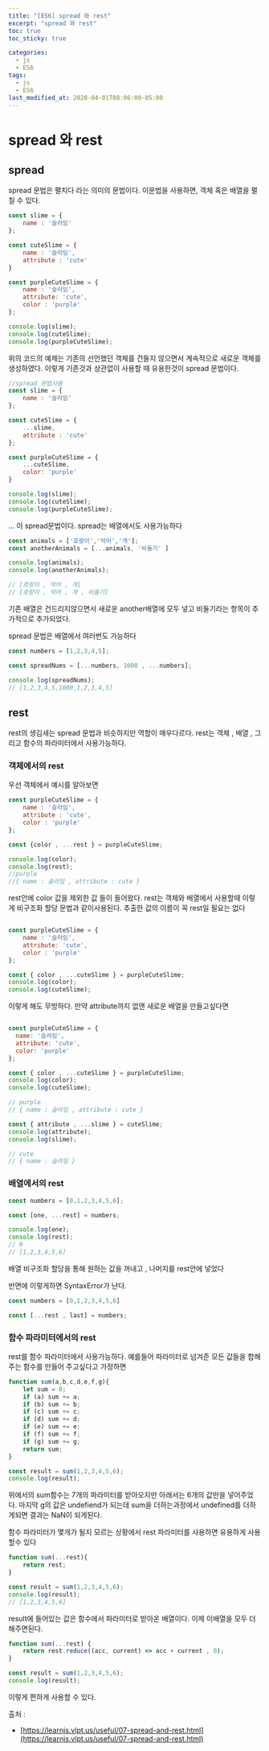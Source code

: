 ```yaml
---
title: "[ES6] spread 와 rest"
excerpt: "spread 와 rest"
toc: true
toc_sticky: true

categories:
  - js
  - ES6
tags:
  - js
  - ES6
last_modified_at: 2020-04-01T08:06:00-05:00
---
```


# spread 와 rest


## spread 

spread 문법은 펼치다 라는 의미의 문법이다.  이문법을 사용하면, 객체 혹은 배열을 펼칠 수 있다. 


```js
const slime = {
    name : '슬라임'
};

const cuteSlime = {
    name : '슬라임',
    attribute : 'cute'
}

const purpleCuteSlime = {
    name : '슬라임',
    attribute: 'cute',
    color : 'purple'
};

console.log(slime);
console.log(cuteSlime);
console.log(purpleCuteSlime);

```

위의 코드의 예제는 기존의 선언했던 객체를 건들지 않으면서 계속적으로 새로운 객체를 생성하였다. 이렇게 기존것과 상관없이 사용할 때 유용한것이 spread 문법이다.

```js
//spread 문법사용
const slime = {
    name : '슬라임'
};

const cuteSlime = {
    ...slime,
    attribute : 'cute'
};

const purpleCuteSlime = {
    ...cuteSlime,
    color: 'purple'
}

console.log(slime);
console.log(cuteSlime);
console.log(purpleCuteSlime);

```

... 이 spread문법이다. spread는 배열에서도 사용가능하다

```js
const animals = ['호랑이','악어','개'];
const anotherAnimals = [...animals, '비둘기' ]

console.log(animals);
console.log(anotherAnimals);

// [호랑이 , 악어 , 개]
// [호랑이 , 악어 , 개 , 비둘기]

```

기존 배열은 건드리지않으면서 새로운 another배열에 모두 넣고 비둘기라는 항목이 추가적으로 추가되었다.

spread 문법은 배열에서 여러번도 가능하다

```js
const numbers = [1,2,3,4,5];

const spreadNums = [...numbers, 1000 , ...numbers];

console.log(spreadNums);
// [1,2,3,4,5,1000,1,2,3,4,5]

```

## rest

rest의 생김새는 spread 문법과 비슷하지만 역할이 매우다르다.
rest는 객체 , 배열 , 그리고 함수의 파라미터에서 사용가능하다.

### 객체에서의 rest

우선 객체에서 예시를 알아보면

```js
const purpleCuteSlime = {
    name : '슬라임',
    attribute : 'cute',
    color : 'purple'
};

const {color , ...rest } = purpleCuteSlime;

console.log(color);
console.log(rest);
//purple
//{ name : 슬라임 , attribute : cute }
```

rest안에 color 값을 제외한 값 들이 들어왔다. 
rest는 객체와 배열에서 사용할때 이렇게 비구조화 할당 문법과 같이사용된다. 
추출한 값의 이름이 꼭 rest일 필요는 없다

```js

const purpleCuteSlime = {
    name : '슬라임',
    attribute: 'cute',
    color : 'purple'
};

const { color , ...cuteSlime } = purpleCuteSlime;
console.log(color);
console.log(cuteSlime);


```

이렇게 해도 무방하다. 만약 attribute까지 없앤 새로운 배열을 만들고싶다면

```js

const purpleCuteSlime = {
  name: '슬라임',
  attribute: 'cute',
  color: 'purple'
};

const { color , ...cuteSlime } = purpleCuteSlime;
console.log(color);
console.log(cuteSlime);

// purple
// { name : 슬라임 , attribute : cute }

const { attribute , ...slime } = cuteSlime; 
console.log(attribute);
console.log(slime);

// cute
// { name : 슬라임 }
```

### 배열에서의 rest

```js
const numbers = [0,1,2,3,4,5,6];

const [one, ...rest] = numbers;

console.log(one);
console.log(rest);
// 0 
// [1,2,3,4,5,6]
```

배열 비구조화 할당을 통해 원하는 값을 꺼내고 , 나머지를 rest안에 넣었다

반면에 이렇게하면 SyntaxError가 난다.

```js
const numbers = [0,1,2,3,4,5,6]

const [...rest , last] = numbers;
```


### 함수 파라미터에서의 rest

rest를 함수 파라미터에서 사용가능하다. 예를들어 파라미터로 넘겨준 모든 값들을 합해주는 함수를 만들어 주고싶다고 가정하면

```js
function sum(a,b,c,d,e,f,g){
    let sum = 0;
    if (a) sum += a;
    if (b) sum += b;
    if (c) sum += c;
    if (d) sum += d;
    if (e) sum += e;
    if (f) sum += f;
    if (g) sum += g;
    return sum;
}

const result = sum(1,2,3,4,5,6);
console.log(result);

```
위에서의 sum함수는 7개의 파라미터를 받아오지만 아래서는 6개의 값만을 넣어주었다. 마지막 g의 값은 undefiend가 되는데 sum을 더하는과정에서 undefined를 더하게되면 결과는 NaN이 되게된다. 

함수 파라미터가 몇개가 될지 모르는 상황에서 rest 파라미터를 사용하면 유용하게 사용할수 있다


```js
function sum(...rest){
    return rest;
}

const result = sum(1,2,3,4,5,6);
console.log(result);
// [1,2,3,4,5,6]
```
result에 들어있는 값은 함수에서 파라미터로 받아온 배열이다. 이제 이배열을 모두 더해주면된다.

```js
function sum(...rest) {
    return rest.reduce((acc, current) => acc + current , 0);
}

const result = sum(1,2,3,4,5,6);
console.log(result);

```

이렇게 편하게 사용할 수 있다.


출처 : 
+ [https://learnjs.vlpt.us/useful/07-spread-and-rest.html](https://learnjs.vlpt.us/useful/07-spread-and-rest.html)